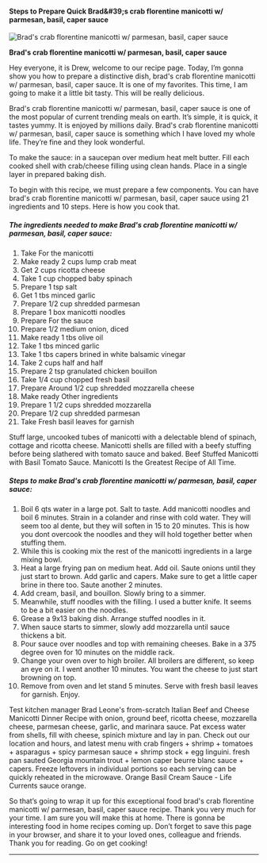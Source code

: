             

#### Steps to Prepare Quick Brad&amp;#39;s crab florentine manicotti w/ parmesan, basil, caper sauce

![Brad's crab florentine manicotti w/ parmesan, basil, caper sauce](https://img-global.cpcdn.com/recipes/f13b316154742186/751x532cq70/brads-crab-florentine-manicotti-w-parmesan-basil-caper-sauce-recipe-main-photo.jpg)

**Brad's crab florentine manicotti w/ parmesan, basil, caper sauce**

Hey everyone, it is Drew, welcome to our recipe page. Today, I’m gonna show you how to prepare a distinctive dish, brad's crab florentine manicotti w/ parmesan, basil, caper sauce. It is one of my favorites. This time, I am going to make it a little bit tasty. This will be really delicious.

Brad's crab florentine manicotti w/ parmesan, basil, caper sauce is one of the most popular of current trending meals on earth. It’s simple, it is quick, it tastes yummy. It is enjoyed by millions daily. Brad's crab florentine manicotti w/ parmesan, basil, caper sauce is something which I have loved my whole life. They’re fine and they look wonderful.

To make the sauce: in a saucepan over medium heat melt butter. Fill each cooked shell with crab/cheese filling using clean hands. Place in a single layer in prepared baking dish.

To begin with this recipe, we must prepare a few components. You can have brad's crab florentine manicotti w/ parmesan, basil, caper sauce using 21 ingredients and 10 steps. Here is how you cook that.

##### The ingredients needed to make Brad's crab florentine manicotti w/ parmesan, basil, caper sauce:

1.  Take For the manicotti
2.  Make ready 2 cups lump crab meat
3.  Get 2 cups ricotta cheese
4.  Take 1 cup chopped baby spinach
5.  Prepare 1 tsp salt
6.  Get 1 tbs minced garlic
7.  Prepare 1/2 cup shredded parmesan
8.  Prepare 1 box manicotti noodles
9.  Prepare For the sauce
10.  Prepare 1/2 medium onion, diced
11.  Make ready 1 tbs olive oil
12.  Take 1 tbs minced garlic
13.  Take 1 tbs capers brined in white balsamic vinegar
14.  Take 2 cups half and half
15.  Prepare 2 tsp granulated chicken bouillon
16.  Take 1/4 cup chopped fresh basil
17.  Prepare Around 1/2 cup shredded mozzarella cheese
18.  Make ready Other ingredients
19.  Prepare 1 1/2 cups shredded mozzarella
20.  Prepare 1/2 cup shredded parmesan
21.  Take Fresh basil leaves for garnish

Stuff large, uncooked tubes of manicotti with a delectable blend of spinach, cottage and ricotta cheese. Manicotti shells are filled with a beefy stuffing before being slathered with tomato sauce and baked. Beef Stuffed Manicotti with Basil Tomato Sauce. Manicotti Is the Greatest Recipe of All Time.

##### Steps to make Brad's crab florentine manicotti w/ parmesan, basil, caper sauce:

1.  Boil 6 qts water in a large pot. Salt to taste. Add manicotti noodles and boil 6 minutes. Strain in a colander and rinse with cold water. They will seem too al dente, but they will soften in 15 to 20 minutes. This is how you dont overcook the noodles and they will hold together better when stuffing them.
2.  While this is cooking mix the rest of the manicotti ingredients in a large mixing bowl.
3.  Heat a large frying pan on medium heat. Add oil. Saute onions until they just start to brown. Add garlic and capers. Make sure to get a little caper brine in there too. Saute another 2 minutes.
4.  Add cream, basil, and bouillon. Slowly bring to a simmer.
5.  Meanwhile, stuff noodles with the filling. I used a butter knife. It seems to be a bit easier on the noodles.
6.  Grease a 9x13 baking dish. Arrange stuffed noodles in it.
7.  When sauce starts to simmer, slowly add mozzarella until sauce thickens a bit.
8.  Pour sauce over noodles and top with remaining cheeses. Bake in a 375 degree oven for 10 minutes on the middle rack.
9.  Change your oven over to high broiler. All broilers are different, so keep an eye on it. I went another 10 minutes. You want the cheese to just start browning on top.
10.  Remove from oven and let stand 5 minutes. Serve with fresh basil leaves for garnish. Enjoy.

Test kitchen manager Brad Leone's from-scratch Italian Beef and Cheese Manicotti Dinner Recipe with onion, ground beef, ricotta cheese, mozzarella cheese, parmesan cheese, garlic, and marinara sauce. Pat excess water from shells, fill with cheese, spinich mixture and lay in pan. Check out our location and hours, and latest menu with crab fingers + shrimp + tomatoes + asparagus + spicy parmesan sauce + shrimp stock + egg linguini. fresh pan sauted Georgia mountain trout + lemon caper beurre blanc sauce + capers. Freeze leftovers in individual portions so each serving can be quickly reheated in the microwave. Orange Basil Cream Sauce - Life Currents sauce orange.

So that’s going to wrap it up for this exceptional food brad's crab florentine manicotti w/ parmesan, basil, caper sauce recipe. Thank you very much for your time. I am sure you will make this at home. There is gonna be interesting food in home recipes coming up. Don’t forget to save this page in your browser, and share it to your loved ones, colleague and friends. Thank you for reading. Go on get cooking!

* * *